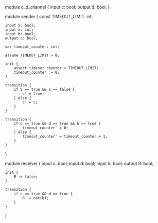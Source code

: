 module c_d_channel {
    input c: bool;
    output d: bool;
}

module sender {
    const TIMEOUT_LIMIT: int;

    input S: bool;
    input m: int;
    input b: bool;
    output c: bool;

    var timeout_counter: int;

    assume TIMEOUT_LIMIT > 0;

    init {
        assert timeout_counter < TIMEOUT_LIMIT;
        timeout_counter := 0;
    }

    transition {
        if S == true && c == false {
            c' = true;
        } else {
            c' = c;
        }
    }

    transition {
        if c == true && d == true && b == true {
            timeout_counter' = 0;
        } else {
            timeout_counter' = timeout_counter + 1;
        }
    }
}

module receiver {
    input c: bool;
    input d: bool;
    input b: bool;
    output R: bool;

    init {
        R := false;
    }

    transition {
        if c == true && d == true {
            R := not(b);
        }
    }
}
```